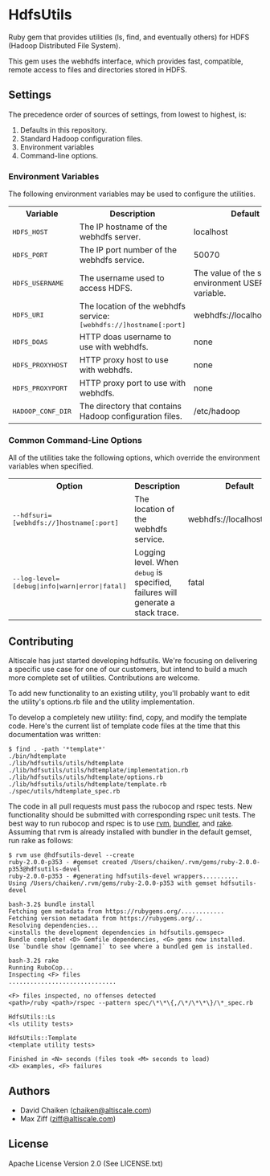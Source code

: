# HdfsUtils

Ruby gem that provides utilities (ls, find, and eventually others) for
HDFS (Hadoop Distributed File System).

This gem uses the webhdfs interface, which provides fast, compatible,
remote access to files and directories stored in HDFS.

## Settings

The precedence order of sources of settings, from lowest to highest, is:

1. Defaults in this repository.
2. Standard Hadoop configuration files.
3. Environment variables
4. Command-line options.

### Environment Variables

The following environment variables may be used to configure the utilities.

<table>
  <tr>
    <th>Variable</th>
    <th>Description</th>
    <th>Default</th>
  </tr>
  <tr>
    <td><tt>HDFS_HOST</tt></td>
    <td>The IP hostname of the webhdfs server.</td>
    <td>localhost</td>
  </tr>
  <tr>
    <td><tt>HDFS_PORT</tt></td>
    <td>The IP port number of the webhdfs service.</td>
    <td>50070</td>
  </tr>
  <tr>
    <td><tt>HDFS_USERNAME<tt></td>
    <td>The username used to access HDFS.</td>
    <td>The value of the shell environment USER variable.</td>
  </tr>
  <tr>
    <td><tt>HDFS_URI</tt></td>
    <td>The location of the webhdfs service: <tt>[webhdfs://]hostname[:port]<tt></td>
    <td>webhdfs://localhost:50070</td>
  </tr>
  <tr>
    <td><tt>HDFS_DOAS</tt></td>
    <td>HTTP doas username to use with webhdfs.</td>
    <td>none</td>
  </tr>
  <tr>
    <td><tt>HDFS_PROXYHOST</tt></td>
    <td>HTTP proxy host to use with webhdfs.</td>
    <td>none</td>
  </tr>
  <tr>
    <td><tt>HDFS_PROXYPORT</tt></td>
    <td>HTTP proxy port to use with webhdfs.</td>
    <td>none</td>
  </tr>
  <tr>
    <td><tt>HADOOP_CONF_DIR</tt></td>
    <td>The directory that contains Hadoop configuration files.</td>
    <td>/etc/hadoop</td>
  </tr>
</table>

### Common Command-Line Options

All of the utilities take the following options, which override the environment variables when specified.

<table>
  <tr>
    <th>Option</th>
    <th>Description</th>
    <th>Default</th>
  </tr>
  <tr>
    <td><tt>--hdfsuri=[webhdfs://]hostname[:port]</tt></td>
    <td>The location of the webhdfs service.</td>
    <td>webhdfs://localhost:50070</td>
  </tr>
  <tr>
    <td><tt>--log-level=[debug|info|warn|error|fatal]</tt></td>
    <td>Logging level.  When <tt>debug</tt> is specified, failures will generate a stack trace.</td>
    <td>fatal</td>
  </tr>
</table>

## Contributing

Altiscale has just started developing hdfsutils.  We're focusing on delivering a specific use case for one of our customers, but intend to build a much more complete set of utilities.  Contributions are welcome.

To add new functionality to an existing utility, you'll probably want to edit the utility's options.rb file and the utility implementation.

To develop a completely new utility: find, copy, and modify the template code.  Here's the current list of template code files at the time that this documentation was written:
```
$ find . -path '*template*'
./bin/hdtemplate
./lib/hdfsutils/utils/hdtemplate
./lib/hdfsutils/utils/hdtemplate/implementation.rb
./lib/hdfsutils/utils/hdtemplate/options.rb
./lib/hdfsutils/utils/hdtemplate/template.rb
./spec/utils/hdtemplate_spec.rb
```

The code in all pull requests must pass the rubocop and rspec tests.  New functionality should be submitted with corresponding rspec unit tests.  The best way to run rubocop and rspec is to use [rvm](http://rvm.io/), [bundler](http://bundler.io), and [rake](https://rubygems.org/gems/rake).  Assuming that rvm is already installed with bundler in the default gemset, run rake as follows:
```
$ rvm use @hdfsutils-devel --create
ruby-2.0.0-p353 - #gemset created /Users/chaiken/.rvm/gems/ruby-2.0.0-p353@hdfsutils-devel
ruby-2.0.0-p353 - #generating hdfsutils-devel wrappers..........
Using /Users/chaiken/.rvm/gems/ruby-2.0.0-p353 with gemset hdfsutils-devel
```
```
bash-3.2$ bundle install
Fetching gem metadata from https://rubygems.org/............
Fetching version metadata from https://rubygems.org/..
Resolving dependencies...
<installs the development dependencies in hdfsutils.gemspec>
Bundle complete! <D> Gemfile dependencies, <G> gems now installed.
Use `bundle show [gemname]` to see where a bundled gem is installed.
```
```
bash-3.2$ rake
Running RuboCop...
Inspecting <F> files
..............................

<F> files inspected, no offenses detected
<path>/ruby <path>/rspec --pattern spec/\*\*\{,/\*/\*\*\}/\*_spec.rb

HdfsUtils::Ls
<ls utility tests>

HdfsUtils::Template
<template utility tests>

Finished in <N> seconds (files took <M> seconds to load)
<X> examples, <F> failures
```

## Authors

- David Chaiken (chaiken@altiscale.com)
- Max Ziff (ziff@altiscale.com)

## License

Apache License Version 2.0 (See LICENSE.txt)
